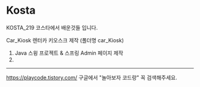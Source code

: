 # Kosta
KOSTA_219
코스타에서 배운것들 입니다.

Car_Kiosk 렌터카 키오스크 제작 (폴더명 car_Kiosk)
1. Java 스윙 프로젝트 & 스프링 Admin 페이지 제작
2. 

----------------------------------------------
https://playcode.tistory.com/
구글에서 "놀아보자 코드랑" 꼭 검색해주세요.

